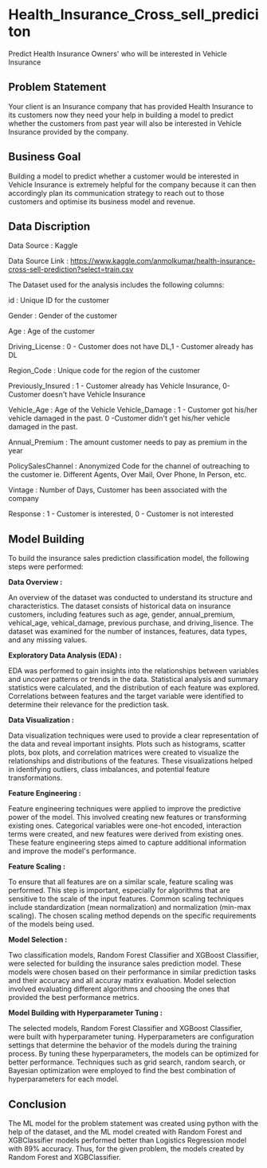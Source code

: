 # Health_Insurance_Cross_sell_prediciton

Predict Health Insurance Owners' who will be interested in Vehicle Insurance

## Problem Statement

Your client is an Insurance company that has provided Health Insurance to its customers now they need your help in building a model to predict whether the customers from past year will also be interested in Vehicle Insurance provided by the company.

## Business Goal

Building a model to predict whether a customer would be interested in Vehicle Insurance is extremely helpful for the company because it can then accordingly plan its communication strategy to reach out to those customers and optimise its business model and revenue.

## Data Discription

Data Source : Kaggle

Data Source Link : https://www.kaggle.com/anmolkumar/health-insurance-cross-sell-prediction?select=train.csv

The Dataset used for the analysis includes the following columns:

id : Unique ID for the customer

Gender : Gender of the customer

Age : Age of the customer

Driving_License : 0 - Customer does not have DL,1 - Customer already has DL

Region_Code : Unique code for the region of the customer

Previously_Insured : 1 - Customer already has Vehicle Insurance, 0-Customer doesn't have Vehicle Insurance

Vehicle_Age : Age of the Vehicle Vehicle_Damage : 1 - Customer got his/her vehicle damaged in the past. 0 -Customer didn't get his/her vehicle damaged in the past.

Annual_Premium : The amount customer needs to pay as premium in the year

PolicySalesChannel : Anonymized Code for the channel of outreaching to the customer ie. Different Agents, Over Mail, Over Phone, In Person, etc.

Vintage : Number of Days, Customer has been associated with the company

Response : 1 - Customer is interested, 0 - Customer is not interested

## Model Building

To build the insurance sales prediction classification model, the following steps were performed:

**Data Overview :**

An overview of the dataset was conducted to understand its structure and characteristics. The dataset consists of historical data on insurance customers, including features such as age, gender, annual_premium, vehical_age, vehical_damage, previous purchase, and driving_lisence. The dataset was examined for the number of instances, features, data types, and any missing values.

**Exploratory Data Analysis (EDA) :**

EDA was performed to gain insights into the relationships between variables and uncover patterns or trends in the data. Statistical analysis and summary statistics were calculated, and the distribution of each feature was explored. Correlations between features and the target variable were identified to determine their relevance for the prediction task.

**Data Visualization :**

Data visualization techniques were used to provide a clear representation of the data and reveal important insights. Plots such as histograms, scatter plots, box plots, and correlation matrices were created to visualize the relationships and distributions of the features. These visualizations helped in identifying outliers, class imbalances, and potential feature transformations.

**Feature Engineering :**

Feature engineering techniques were applied to improve the predictive power of the model. This involved creating new features or transforming existing ones. Categorical variables were one-hot encoded, interaction terms were created, and new features were derived from existing ones. These feature engineering steps aimed to capture additional information and improve the model's performance.

**Feature Scaling :**

To ensure that all features are on a similar scale, feature scaling was performed. This step is important, especially for algorithms that are sensitive to the scale of the input features. Common scaling techniques include standardization (mean normalization) and normalization (min-max scaling). The chosen scaling method depends on the specific requirements of the models being used.

**Model Selection :**

Two classification models, Random Forest Classifier and XGBoost Classifier, were selected for building the insurance sales prediction model. These models were chosen based on their performance in similar prediction tasks and their accuracy and all accuray matirx evaluation. Model selection involved evaluating different algorithms and choosing the ones that provided the best performance metrics.

**Model Building with Hyperparameter Tuning :**

The selected models, Random Forest Classifier and XGBoost Classifier, were built with hyperparameter tuning. Hyperparameters are configuration settings that determine the behavior of the models during the training process. By tuning these hyperparameters, the models can be optimized for better performance. Techniques such as grid search, random search, or Bayesian optimization were employed to find the best combination of hyperparameters for each model.

## Conclusion

The ML model for the problem statement was created using python with the help of the dataset, and the ML model created with Random Forest and XGBClassifier models performed better than Logistics Regression model with 89% accuracy. Thus, for the given problem, the models created by Random Forest and XGBClassifier.
